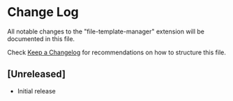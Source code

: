# Change Log

All notable changes to the "file-template-manager" extension will be documented in this file.

Check [Keep a Changelog](http://keepachangelog.com/) for recommendations on how to structure this file.

## [Unreleased]

- Initial release